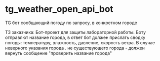# tg_weather_open_api_bot

TG бот сообщающий погоду по запросу, в конкретном городе

ТЗ заказчика: Бот-проект для защиты лабораторной работы. Боту отправлют название города, в ответ бот должен прислать сводку погоды: температуру, влажность, давление, скорость ветра. 
В случае неверного указания города . не существующего города - должен вернуть сообщение "проверить название города" 
